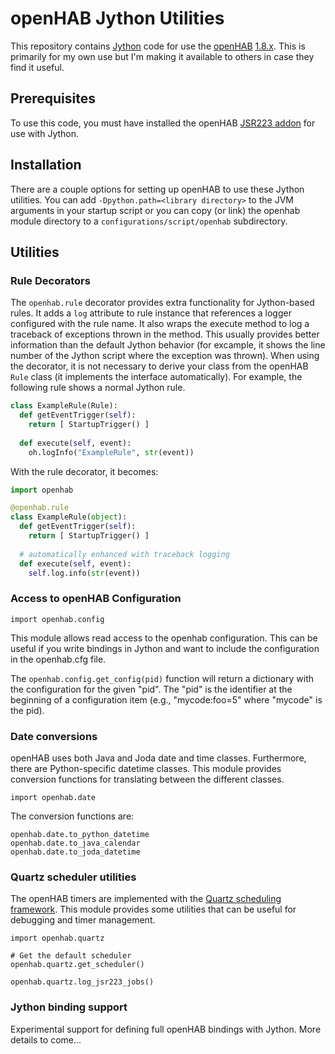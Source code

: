 # openHAB Jython Utilities

This repository contains [Jython](http://www.jython.org) code for use the [openHAB](http://www.openhab.org) [1.8.x](https://github.com/openhab/openhab/tree/1.8). This is primarily for my own use but I'm making it available to others in case they find it useful.

## Prerequisites

To use this code, you must have installed the openHAB [JSR223 addon](https://github.com/openhab/openhab/wiki/Jsr223-Script-Engine) for use with Jython.

## Installation

There are a couple options for setting up openHAB to use these Jython utilities. You can add `-Dpython.path=<library directory>` to the JVM arguments in your startup script or you can copy (or link) the openhab module directory to a `configurations/script/openhab` subdirectory.

## Utilities

### Rule Decorators

The `openhab.rule` decorator provides extra functionality for Jython-based rules. It adds a `log` attribute to rule instance that references a logger configured with the rule name. It also wraps the execute method to log a traceback of exceptions thrown in the method. This usually provides better information than the default Jython behavior (for excample, it shows the line number of the Jython script where the exception was thrown). When using the decorator, it is not necessary to derive your class from the openHAB `Rule` class (it implements the interface automatically). For example, the following rule shows a normal Jython rule.

```python
class ExampleRule(Rule):
  def getEventTrigger(self):
    return [ StartupTrigger() ]
    
  def execute(self, event):
    oh.logInfo("ExampleRule", str(event))
```

With the rule decorator, it becomes:

```python
import openhab

@openhab.rule
class ExampleRule(object):
  def getEventTrigger(self):
    return [ StartupTrigger() ]
    
  # automatically enhanced with traceback logging
  def execute(self, event):
    self.log.info(str(event))
```
    
### Access to openHAB Configuration
```
import openhab.config
```

This module allows read access to the openhab configuration. This can be useful if you write bindings in Jython and want to include the configuration in the openhab.cfg file.

The `openhab.config.get_config(pid)` function will return a dictionary with the configuration for the given "pid". The "pid" is the identifier at the beginning of a configuration item (e.g., "mycode:foo=5" where "mycode" is the pid).

### Date conversions

openHAB uses both Java and Joda date and time classes. Furthermore, there are Python-specific datetime classes. This module provides conversion functions for translating between the different classes.

```
import openhab.date
```

The conversion functions are:

```
openhab.date.to_python_datetime
openhab.date.to_java_calendar
openhab.date.to_joda_datetime
```

### Quartz scheduler utilities

The openHAB timers are implemented with the [Quartz scheduling framework](http://www.quartz-scheduler.org/). This module provides some utilities that can be useful for debugging and timer management.

```
import openhab.quartz
```

```
# Get the default scheduler
openhab.quartz.get_scheduler()

openhab.quartz.log_jsr223_jobs()
```

### Jython binding support

Experimental support for defining full openHAB bindings with Jython. More details to come...